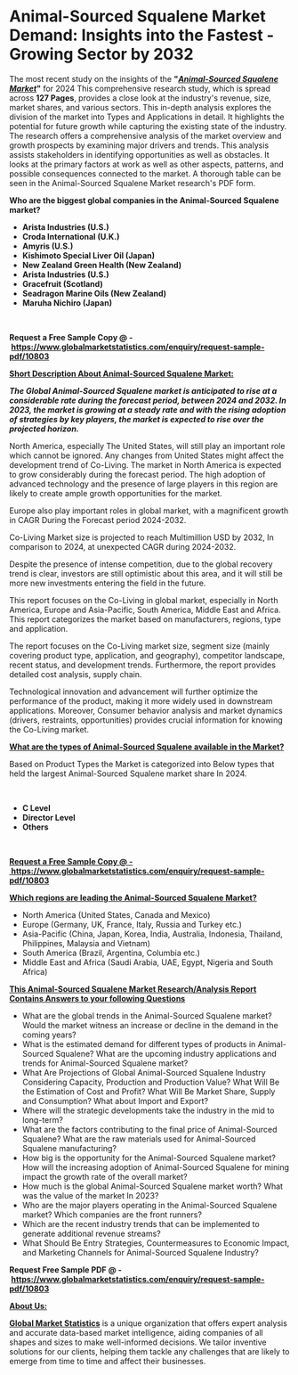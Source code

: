 <h1>Animal-Sourced Squalene Market Demand: Insights into the Fastest - Growing Sector by 2032</h1>
<p>The most recent study on the insights of the <strong>"</strong><a href="https://www.globalmarketstatistics.com/market-reports/animal-sourced-squalene-market-10803"><strong><em>Animal-Sourced Squalene Market</em></strong></a><strong>"</strong>&nbsp;for 2024 This comprehensive research study, which is spread across <strong>127 Pages</strong>, provides a close look at the industry's revenue, size, market shares, and various sectors. This in-depth analysis explores the division of the market into Types and Applications in detail. It highlights the potential for future growth while capturing the existing state of the industry. The research offers a comprehensive analysis of the market overview and growth prospects by examining major drivers and trends. This analysis assists stakeholders in identifying opportunities as well as obstacles. It looks at the primary factors at work as well as other aspects, patterns, and possible consequences connected to the market. A thorough table can be seen in the Animal-Sourced Squalene Market research's PDF form.</p>
<p><strong>Who are the biggest global companies in the Animal-Sourced Squalene market?<br /></strong></p>
<ul>
<li><strong>Arista Industries (U.S.)</strong></li>
<li><strong>Croda International (U.K.)</strong></li>
<li><strong>Amyris (U.S.)</strong></li>
<li><strong>Kishimoto Special Liver Oil (Japan)</strong></li>
<li><strong>New Zealand Green Health (New Zealand)</strong></li>
<li><strong>Arista Industries (U.S.)</strong></li>
<li><strong>Gracefruit (Scotland)</strong></li>
<li><strong>Seadragon Marine Oils (New Zealand)</strong></li>
<li><strong>Maruha Nichiro (Japan)</strong></li>
</ul>
<p>&nbsp;</p>
<p><strong>Request a Free Sample Copy @ -&nbsp;</strong><a href="https://www.globalmarketstatistics.com/enquiry/request-sample-pdf/10803"><strong>https://www.globalmarketstatistics.com/enquiry/request-sample-pdf/10803</strong></a></p>
<p><strong><u>Short Description About Animal-Sourced Squalene Market:</u></strong></p>
<p><strong><em>The Global Animal-Sourced Squalene market is anticipated to rise at a considerable rate during the forecast period, between 2024 and 2032. In 2023, the market is growing at a steady rate and with the rising adoption of strategies by key players, the market is expected to rise over the projected horizon.</em></strong></p>
<p>North America, especially The United States, will still play an important role which cannot be ignored. Any changes from United States might affect the development trend of Co-Living. The market in North America is expected to grow considerably during the forecast period. The high adoption of advanced technology and the presence of large players in this region are likely to create ample growth opportunities for the market.</p>
<p>Europe also play important roles in global market, with a magnificent growth in CAGR During the Forecast period 2024-2032.</p>
<p>Co-Living Market size is projected to reach Multimillion USD by 2032, In comparison to 2024, at unexpected CAGR during 2024-2032.</p>
<p>Despite the presence of intense competition, due to the global recovery trend is clear, investors are still optimistic about this area, and it will still be more new investments entering the field in the future.</p>
<p>This report focuses on the Co-Living in global market, especially in North America, Europe and Asia-Pacific, South America, Middle East and Africa. This report categorizes the market based on manufacturers, regions, type and application.</p>
<p>The report focuses on the Co-Living market size, segment size (mainly covering product type, application, and geography), competitor landscape, recent status, and development trends. Furthermore, the report provides detailed cost analysis, supply chain.</p>
<p>Technological innovation and advancement will further optimize the performance of the product, making it more widely used in downstream applications. Moreover, Consumer behavior analysis and market dynamics (drivers, restraints, opportunities) provides crucial information for knowing the Co-Living market.</p>
<p><strong><u>What are the types of Animal-Sourced Squalene available in the Market?</u></strong></p>
<p>Based on Product Types the Market is categorized into Below types that held the largest Animal-Sourced Squalene market share In 2024.</p>
<p>&nbsp;</p>
<ul>
<li><strong>C Level</strong></li>
<li><strong>Director Level</strong></li>
<li><strong>Others</strong></li>
</ul>
<p>&nbsp;</p>
<p><strong><u>Request a Free Sample Copy @ -&nbsp;</u></strong><a href="https://www.globalmarketstatistics.com/enquiry/request-sample-pdf/10803"><strong>https://www.globalmarketstatistics.com/enquiry/request-sample-pdf/10803</strong></a></p>
<p><strong><u>Which regions are leading the Animal-Sourced Squalene Market?</u></strong></p>
<ul>
<li>North America (United States, Canada and Mexico)</li>
<li>Europe (Germany, UK, France, Italy, Russia and Turkey etc.)</li>
<li>Asia-Pacific (China, Japan, Korea, India, Australia, Indonesia, Thailand, Philippines, Malaysia and Vietnam)</li>
<li>South America (Brazil, Argentina, Columbia etc.)</li>
<li>Middle East and Africa (Saudi Arabia, UAE, Egypt, Nigeria and South Africa)</li>
</ul>
<p><strong><u>This Animal-Sourced Squalene Market Research/Analysis Report Contains Answers to your following Questions</u></strong></p>
<ul>
<li>What are the global trends in the Animal-Sourced Squalene market? Would the market witness an increase or decline in the demand in the coming years?</li>
<li>What is the estimated demand for different types of products in Animal-Sourced Squalene? What are the upcoming industry applications and trends for Animal-Sourced Squalene market?</li>
<li>What Are Projections of Global Animal-Sourced Squalene Industry Considering Capacity, Production and Production Value? What Will Be the Estimation of Cost and Profit? What Will Be Market Share, Supply and Consumption? What about Import and Export?</li>
<li>Where will the strategic developments take the industry in the mid to long-term?</li>
<li>What are the factors contributing to the final price of Animal-Sourced Squalene? What are the raw materials used for Animal-Sourced Squalene manufacturing?</li>
<li>How big is the opportunity for the Animal-Sourced Squalene market? How will the increasing adoption of Animal-Sourced Squalene for mining impact the growth rate of the overall market?</li>
<li>How much is the global Animal-Sourced Squalene market worth? What was the value of the market In 2023?</li>
<li>Who are the major players operating in the Animal-Sourced Squalene market? Which companies are the front runners?</li>
<li>Which are the recent industry trends that can be implemented to generate additional revenue streams?</li>
<li>What Should Be Entry Strategies, Countermeasures to Economic Impact, and Marketing Channels for Animal-Sourced Squalene Industry?</li>
</ul>
<p><strong>Request Free Sample PDF @ -&nbsp;</strong><a href="https://www.globalmarketstatistics.com/enquiry/request-sample-pdf/10803"><strong>https://www.globalmarketstatistics.com/enquiry/request-sample-pdf/10803</strong></a></p>
<p><strong><u>About Us:</u></strong></p>
<p><a href="https://www.globalmarketstatistics.com/enquiry/request-sample-pdf/10803"><strong>Global Market Statistics</strong></a>&nbsp;is a unique organization that offers expert analysis and accurate data-based market intelligence, aiding companies of all shapes and sizes to make well-informed decisions. We tailor inventive solutions for our clients, helping them tackle any challenges that are likely to emerge from time to time and affect their businesses.</p>
